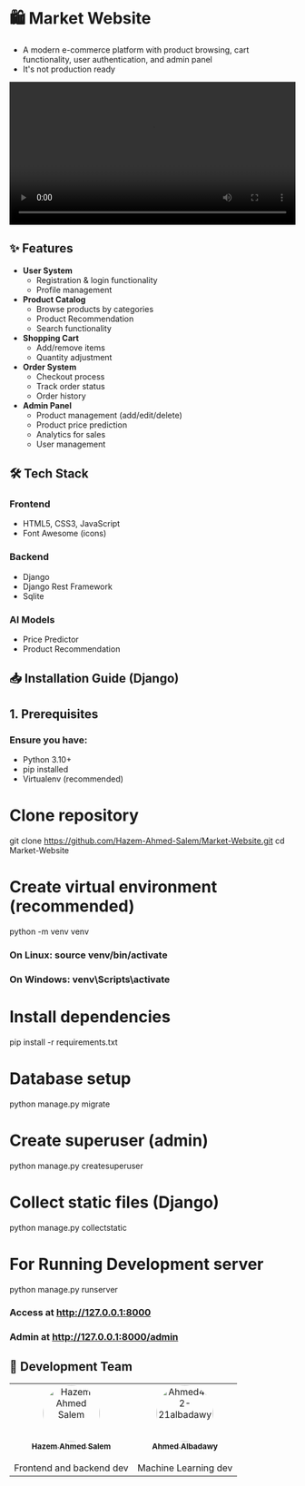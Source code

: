# 🛍️ Market Website  
* A modern e-commerce platform with product browsing, cart functionality, user authentication, and  admin panel 
* It's not production ready

<video width="100%" controls>
  <source src="./Preview/video/Video.mp4" type="video/mp4">
</video>

## ✨ Features  
- **User System**  
  - Registration & login functionality  
  - Profile management  
- **Product Catalog**  
  - Browse products by categories  
  - Product Recommendation
  - Search functionality  
- **Shopping Cart**  
  - Add/remove items  
  - Quantity adjustment  
- **Order System**  
  - Checkout process  
  - Track order status
  - Order history  
- **Admin Panel**  
  - Product management (add/edit/delete)
  - Product price prediction
  - Analytics for sales  
  - User management  

<!-- ## 🚀 Live Demo  
*(If deployed, add link here - e.g.: [View Live Demo](https://yourdeploymentlink.com))*   -->

## 🛠️ Tech Stack  
### Frontend  
- HTML5, CSS3, JavaScript    
- Font Awesome (icons)  

### Backend  
- Django 
- Django Rest Framework  
- Sqlite  

### AI Models
- Price Predictor
- Product Recommendation


## 📥 Installation Guide (Django)  
## 1. Prerequisites  
### Ensure you have:
- Python 3.10+
- pip installed
- Virtualenv (recommended)

# Clone repository
git clone https://github.com/Hazem-Ahmed-Salem/Market-Website.git
cd Market-Website

# Create virtual environment (recommended)
python -m venv venv
### On Linux: source venv/bin/activate  
### On Windows: venv\Scripts\activate

# Install dependencies
pip install -r requirements.txt  

# Database setup
python manage.py migrate

# Create superuser (admin)
python manage.py createsuperuser

# Collect static files (Django)
python manage.py collectstatic

# For Running Development server
python manage.py runserver
### Access at http://127.0.0.1:8000
### Admin at http://127.0.0.1:8000/admin


## 👥 Development Team

<table>
  <tr>
    <td align="center">
      <a href="https://github.com/Hazem-Ahmed-Salem">
        <img src="https://avatars.githubusercontent.com/Hazem-Ahmed-Salem" width="100px;" style="border-radius: 50%;" alt="Hazem Ahmed Salem"/>
        <br />
        <sub><b>Hazem Ahmed Salem</b></sub>
      </a>
      <br />
      <br />
      <span>Frontend and backend dev</span>
    </td>
    <td align="center">
      <a href="https://github.com/Ahmed482-21albadawy">
        <img src="https://avatars.githubusercontent.com/Ahmed482-21albadawy" width="100px;" style="border-radius: 50%;" alt="Ahmed482-21albadawy"/>
        <br />
        <sub><b>Ahmed Albadawy</b></sub>
      </a>
      <br />
      <br />
      <span>Machine Learning dev</span>
    </td>
  </tr>
</table>
